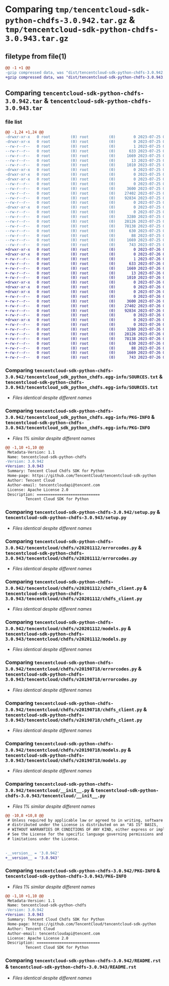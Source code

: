 # Comparing `tmp/tencentcloud-sdk-python-chdfs-3.0.942.tar.gz` & `tmp/tencentcloud-sdk-python-chdfs-3.0.943.tar.gz`

## filetype from file(1)

```diff
@@ -1 +1 @@
-gzip compressed data, was "dist/tencentcloud-sdk-python-chdfs-3.0.942.tar", last modified: Tue Jul 25 04:13:50 2023, max compression
+gzip compressed data, was "dist/tencentcloud-sdk-python-chdfs-3.0.943.tar", last modified: Wed Jul 26 00:33:27 2023, max compression
```

## Comparing `tencentcloud-sdk-python-chdfs-3.0.942.tar` & `tencentcloud-sdk-python-chdfs-3.0.943.tar`

### file list

```diff
@@ -1,24 +1,24 @@
-drwxr-xr-x   0 root         (0) root         (0)        0 2023-07-25 04:13:50.000000 tencentcloud-sdk-python-chdfs-3.0.942/
-drwxr-xr-x   0 root         (0) root         (0)        0 2023-07-25 04:13:50.000000 tencentcloud-sdk-python-chdfs-3.0.942/tencentcloud_sdk_python_chdfs.egg-info/
--rw-r--r--   0 root         (0) root         (0)        1 2023-07-25 04:13:50.000000 tencentcloud-sdk-python-chdfs-3.0.942/tencentcloud_sdk_python_chdfs.egg-info/dependency_links.txt
--rw-r--r--   0 root         (0) root         (0)      633 2023-07-25 04:13:50.000000 tencentcloud-sdk-python-chdfs-3.0.942/tencentcloud_sdk_python_chdfs.egg-info/SOURCES.txt
--rw-r--r--   0 root         (0) root         (0)     1669 2023-07-25 04:13:50.000000 tencentcloud-sdk-python-chdfs-3.0.942/tencentcloud_sdk_python_chdfs.egg-info/PKG-INFO
--rw-r--r--   0 root         (0) root         (0)       13 2023-07-25 04:13:50.000000 tencentcloud-sdk-python-chdfs-3.0.942/tencentcloud_sdk_python_chdfs.egg-info/top_level.txt
--rw-r--r--   0 root         (0) root         (0)     1010 2023-07-25 04:13:50.000000 tencentcloud-sdk-python-chdfs-3.0.942/setup.py
-drwxr-xr-x   0 root         (0) root         (0)        0 2023-07-25 04:13:50.000000 tencentcloud-sdk-python-chdfs-3.0.942/tencentcloud/
-drwxr-xr-x   0 root         (0) root         (0)        0 2023-07-25 04:13:50.000000 tencentcloud-sdk-python-chdfs-3.0.942/tencentcloud/chdfs/
-drwxr-xr-x   0 root         (0) root         (0)        0 2023-07-25 04:13:50.000000 tencentcloud-sdk-python-chdfs-3.0.942/tencentcloud/chdfs/v20201112/
--rw-r--r--   0 root         (0) root         (0)        0 2023-07-25 04:13:50.000000 tencentcloud-sdk-python-chdfs-3.0.942/tencentcloud/chdfs/v20201112/__init__.py
--rw-r--r--   0 root         (0) root         (0)     3600 2023-07-25 04:13:50.000000 tencentcloud-sdk-python-chdfs-3.0.942/tencentcloud/chdfs/v20201112/errorcodes.py
--rw-r--r--   0 root         (0) root         (0)    27402 2023-07-25 04:13:50.000000 tencentcloud-sdk-python-chdfs-3.0.942/tencentcloud/chdfs/v20201112/chdfs_client.py
--rw-r--r--   0 root         (0) root         (0)    92834 2023-07-25 04:13:50.000000 tencentcloud-sdk-python-chdfs-3.0.942/tencentcloud/chdfs/v20201112/models.py
--rw-r--r--   0 root         (0) root         (0)        0 2023-07-25 04:13:50.000000 tencentcloud-sdk-python-chdfs-3.0.942/tencentcloud/chdfs/__init__.py
-drwxr-xr-x   0 root         (0) root         (0)        0 2023-07-25 04:13:50.000000 tencentcloud-sdk-python-chdfs-3.0.942/tencentcloud/chdfs/v20190718/
--rw-r--r--   0 root         (0) root         (0)        0 2023-07-25 04:13:50.000000 tencentcloud-sdk-python-chdfs-3.0.942/tencentcloud/chdfs/v20190718/__init__.py
--rw-r--r--   0 root         (0) root         (0)     3280 2023-07-25 04:13:50.000000 tencentcloud-sdk-python-chdfs-3.0.942/tencentcloud/chdfs/v20190718/errorcodes.py
--rw-r--r--   0 root         (0) root         (0)    28126 2023-07-25 04:13:50.000000 tencentcloud-sdk-python-chdfs-3.0.942/tencentcloud/chdfs/v20190718/chdfs_client.py
--rw-r--r--   0 root         (0) root         (0)    78138 2023-07-25 04:13:50.000000 tencentcloud-sdk-python-chdfs-3.0.942/tencentcloud/chdfs/v20190718/models.py
--rw-r--r--   0 root         (0) root         (0)      630 2023-07-25 04:13:50.000000 tencentcloud-sdk-python-chdfs-3.0.942/tencentcloud/__init__.py
--rw-r--r--   0 root         (0) root         (0)       88 2023-07-25 04:13:50.000000 tencentcloud-sdk-python-chdfs-3.0.942/setup.cfg
--rw-r--r--   0 root         (0) root         (0)     1669 2023-07-25 04:13:50.000000 tencentcloud-sdk-python-chdfs-3.0.942/PKG-INFO
--rw-r--r--   0 root         (0) root         (0)      743 2023-07-25 04:13:50.000000 tencentcloud-sdk-python-chdfs-3.0.942/README.rst
+drwxr-xr-x   0 root         (0) root         (0)        0 2023-07-26 00:33:27.000000 tencentcloud-sdk-python-chdfs-3.0.943/
+drwxr-xr-x   0 root         (0) root         (0)        0 2023-07-26 00:33:27.000000 tencentcloud-sdk-python-chdfs-3.0.943/tencentcloud_sdk_python_chdfs.egg-info/
+-rw-r--r--   0 root         (0) root         (0)        1 2023-07-26 00:33:27.000000 tencentcloud-sdk-python-chdfs-3.0.943/tencentcloud_sdk_python_chdfs.egg-info/dependency_links.txt
+-rw-r--r--   0 root         (0) root         (0)      633 2023-07-26 00:33:27.000000 tencentcloud-sdk-python-chdfs-3.0.943/tencentcloud_sdk_python_chdfs.egg-info/SOURCES.txt
+-rw-r--r--   0 root         (0) root         (0)     1669 2023-07-26 00:33:27.000000 tencentcloud-sdk-python-chdfs-3.0.943/tencentcloud_sdk_python_chdfs.egg-info/PKG-INFO
+-rw-r--r--   0 root         (0) root         (0)       13 2023-07-26 00:33:27.000000 tencentcloud-sdk-python-chdfs-3.0.943/tencentcloud_sdk_python_chdfs.egg-info/top_level.txt
+-rw-r--r--   0 root         (0) root         (0)     1010 2023-07-26 00:33:27.000000 tencentcloud-sdk-python-chdfs-3.0.943/setup.py
+drwxr-xr-x   0 root         (0) root         (0)        0 2023-07-26 00:33:27.000000 tencentcloud-sdk-python-chdfs-3.0.943/tencentcloud/
+drwxr-xr-x   0 root         (0) root         (0)        0 2023-07-26 00:33:27.000000 tencentcloud-sdk-python-chdfs-3.0.943/tencentcloud/chdfs/
+drwxr-xr-x   0 root         (0) root         (0)        0 2023-07-26 00:33:27.000000 tencentcloud-sdk-python-chdfs-3.0.943/tencentcloud/chdfs/v20201112/
+-rw-r--r--   0 root         (0) root         (0)        0 2023-07-26 00:33:27.000000 tencentcloud-sdk-python-chdfs-3.0.943/tencentcloud/chdfs/v20201112/__init__.py
+-rw-r--r--   0 root         (0) root         (0)     3600 2023-07-26 00:33:27.000000 tencentcloud-sdk-python-chdfs-3.0.943/tencentcloud/chdfs/v20201112/errorcodes.py
+-rw-r--r--   0 root         (0) root         (0)    27402 2023-07-26 00:33:27.000000 tencentcloud-sdk-python-chdfs-3.0.943/tencentcloud/chdfs/v20201112/chdfs_client.py
+-rw-r--r--   0 root         (0) root         (0)    92834 2023-07-26 00:33:27.000000 tencentcloud-sdk-python-chdfs-3.0.943/tencentcloud/chdfs/v20201112/models.py
+-rw-r--r--   0 root         (0) root         (0)        0 2023-07-26 00:33:27.000000 tencentcloud-sdk-python-chdfs-3.0.943/tencentcloud/chdfs/__init__.py
+drwxr-xr-x   0 root         (0) root         (0)        0 2023-07-26 00:33:27.000000 tencentcloud-sdk-python-chdfs-3.0.943/tencentcloud/chdfs/v20190718/
+-rw-r--r--   0 root         (0) root         (0)        0 2023-07-26 00:33:27.000000 tencentcloud-sdk-python-chdfs-3.0.943/tencentcloud/chdfs/v20190718/__init__.py
+-rw-r--r--   0 root         (0) root         (0)     3280 2023-07-26 00:33:27.000000 tencentcloud-sdk-python-chdfs-3.0.943/tencentcloud/chdfs/v20190718/errorcodes.py
+-rw-r--r--   0 root         (0) root         (0)    28126 2023-07-26 00:33:27.000000 tencentcloud-sdk-python-chdfs-3.0.943/tencentcloud/chdfs/v20190718/chdfs_client.py
+-rw-r--r--   0 root         (0) root         (0)    78138 2023-07-26 00:33:27.000000 tencentcloud-sdk-python-chdfs-3.0.943/tencentcloud/chdfs/v20190718/models.py
+-rw-r--r--   0 root         (0) root         (0)      630 2023-07-26 00:33:27.000000 tencentcloud-sdk-python-chdfs-3.0.943/tencentcloud/__init__.py
+-rw-r--r--   0 root         (0) root         (0)       88 2023-07-26 00:33:27.000000 tencentcloud-sdk-python-chdfs-3.0.943/setup.cfg
+-rw-r--r--   0 root         (0) root         (0)     1669 2023-07-26 00:33:27.000000 tencentcloud-sdk-python-chdfs-3.0.943/PKG-INFO
+-rw-r--r--   0 root         (0) root         (0)      743 2023-07-26 00:33:27.000000 tencentcloud-sdk-python-chdfs-3.0.943/README.rst
```

### Comparing `tencentcloud-sdk-python-chdfs-3.0.942/tencentcloud_sdk_python_chdfs.egg-info/SOURCES.txt` & `tencentcloud-sdk-python-chdfs-3.0.943/tencentcloud_sdk_python_chdfs.egg-info/SOURCES.txt`

 * *Files identical despite different names*

### Comparing `tencentcloud-sdk-python-chdfs-3.0.942/tencentcloud_sdk_python_chdfs.egg-info/PKG-INFO` & `tencentcloud-sdk-python-chdfs-3.0.943/tencentcloud_sdk_python_chdfs.egg-info/PKG-INFO`

 * *Files 1% similar despite different names*

```diff
@@ -1,10 +1,10 @@
 Metadata-Version: 1.1
 Name: tencentcloud-sdk-python-chdfs
-Version: 3.0.942
+Version: 3.0.943
 Summary: Tencent Cloud Chdfs SDK for Python
 Home-page: https://github.com/TencentCloud/tencentcloud-sdk-python
 Author: Tencent Cloud
 Author-email: tencentcloudapi@tencent.com
 License: Apache License 2.0
 Description: ============================
         Tencent Cloud SDK for Python
```

### Comparing `tencentcloud-sdk-python-chdfs-3.0.942/setup.py` & `tencentcloud-sdk-python-chdfs-3.0.943/setup.py`

 * *Files identical despite different names*

### Comparing `tencentcloud-sdk-python-chdfs-3.0.942/tencentcloud/chdfs/v20201112/errorcodes.py` & `tencentcloud-sdk-python-chdfs-3.0.943/tencentcloud/chdfs/v20201112/errorcodes.py`

 * *Files identical despite different names*

### Comparing `tencentcloud-sdk-python-chdfs-3.0.942/tencentcloud/chdfs/v20201112/chdfs_client.py` & `tencentcloud-sdk-python-chdfs-3.0.943/tencentcloud/chdfs/v20201112/chdfs_client.py`

 * *Files identical despite different names*

### Comparing `tencentcloud-sdk-python-chdfs-3.0.942/tencentcloud/chdfs/v20201112/models.py` & `tencentcloud-sdk-python-chdfs-3.0.943/tencentcloud/chdfs/v20201112/models.py`

 * *Files identical despite different names*

### Comparing `tencentcloud-sdk-python-chdfs-3.0.942/tencentcloud/chdfs/v20190718/errorcodes.py` & `tencentcloud-sdk-python-chdfs-3.0.943/tencentcloud/chdfs/v20190718/errorcodes.py`

 * *Files identical despite different names*

### Comparing `tencentcloud-sdk-python-chdfs-3.0.942/tencentcloud/chdfs/v20190718/chdfs_client.py` & `tencentcloud-sdk-python-chdfs-3.0.943/tencentcloud/chdfs/v20190718/chdfs_client.py`

 * *Files identical despite different names*

### Comparing `tencentcloud-sdk-python-chdfs-3.0.942/tencentcloud/chdfs/v20190718/models.py` & `tencentcloud-sdk-python-chdfs-3.0.943/tencentcloud/chdfs/v20190718/models.py`

 * *Files identical despite different names*

### Comparing `tencentcloud-sdk-python-chdfs-3.0.942/tencentcloud/__init__.py` & `tencentcloud-sdk-python-chdfs-3.0.943/tencentcloud/__init__.py`

 * *Files 1% similar despite different names*

```diff
@@ -10,8 +10,8 @@
 # Unless required by applicable law or agreed to in writing, software
 # distributed under the License is distributed on an "AS IS" BASIS,
 # WITHOUT WARRANTIES OR CONDITIONS OF ANY KIND, either express or implied.
 # See the License for the specific language governing permissions and
 # limitations under the License.
 
 
-__version__ = '3.0.942'
+__version__ = '3.0.943'
```

### Comparing `tencentcloud-sdk-python-chdfs-3.0.942/PKG-INFO` & `tencentcloud-sdk-python-chdfs-3.0.943/PKG-INFO`

 * *Files 1% similar despite different names*

```diff
@@ -1,10 +1,10 @@
 Metadata-Version: 1.1
 Name: tencentcloud-sdk-python-chdfs
-Version: 3.0.942
+Version: 3.0.943
 Summary: Tencent Cloud Chdfs SDK for Python
 Home-page: https://github.com/TencentCloud/tencentcloud-sdk-python
 Author: Tencent Cloud
 Author-email: tencentcloudapi@tencent.com
 License: Apache License 2.0
 Description: ============================
         Tencent Cloud SDK for Python
```

### Comparing `tencentcloud-sdk-python-chdfs-3.0.942/README.rst` & `tencentcloud-sdk-python-chdfs-3.0.943/README.rst`

 * *Files identical despite different names*

